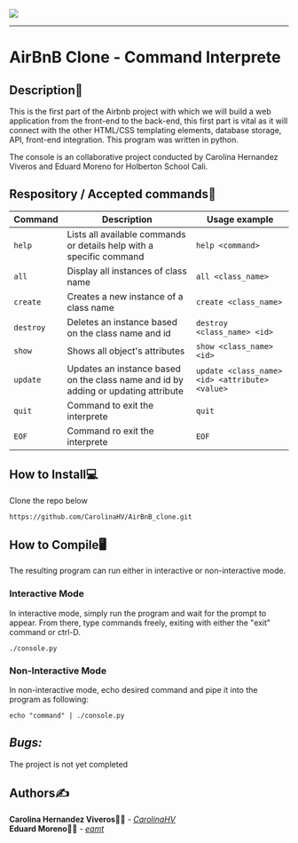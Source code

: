 ![ ](https://i.ibb.co/s5TYBNP/HBNB.png)

-------------------------------------------------

# **AirBnB Clone - Command Interprete**

## **Description:memo:**

This is the first part of the Airbnb project with which we will build a web application from the front-end to the back-end, this first part is vital as it will connect with the other HTML/CSS templating elements, database storage, API, front-end integration. This program was written in python.

The console is an collaborative project conducted by Carolina Hernandez Viveros and Eduard Moreno for Holberton School Cali.

## **Respository / Accepted commands:bookmark_tabs:**

| Command   | Description | Usage example |
| --------- | ----------- | ------- |
| `help`      | Lists all available commands or details help with a specific command | `help <command>` |
| `all`       | Display all instances of class name | `all <class_name>` |
| `create`    | Creates a new instance of a class name | `create <class_name>` |
| `destroy`   | Deletes an instance based on the class name and id  | `destroy <class_name> <id>` |
| `show`      | Shows all object's attributes | `show <class_name> <id>` |
| `update`    | Updates an instance based on the class name and id by adding or updating attribute | `update <class_name> <id> <attribute> <value>` |
| `quit`      | Command to exit the interprete | `quit` |
| `EOF`       | Command ro exit the interprete | `EOF` |
    

## **How to Install:computer:**

Clone the repo below

`https://github.com/CarolinaHV/AirBnB_clone.git` 

## **How to Compile:desktop_computer:**

The resulting program can run either in interactive or non-interactive mode.

### **Interactive Mode**

In interactive mode, simply run the program and wait for the prompt to appear. From there, type commands freely, exiting with either the "exit" command or ctrl-D.

`./console.py`

### **Non-Interactive Mode**

In non-interactive mode, echo desired command and pipe it into the program as following:

`echo "command" | ./console.py`

## *Bugs:*
The project is not yet completed


## **Authors:writing_hand:** 

**Carolina Hernandez Viveros:woman_technologist:** - [*CarolinaHV*](https://github.com/CarolinaHV)\
**Eduard Moreno:man_technologist:** - [*eamt*](https://github.com/eamt)
